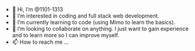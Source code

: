 - 👋 Hi, I’m @1101-1313
- 👀 I’m interested in coding and full stack web development.
- 🌱 I’m currently learning to code (using Mimo to learn the basics).
- 💞️ I’m looking to collaborate on anything. I just want to gain experience and to learn more so I can improve myself.
- 📫 How to reach me ...

<!---
1101-1313/1101-1313 is a ✨ special ✨ repository because its `README.md` (this file) appears on your GitHub profile.
You can click the Preview link to take a look at your changes.
--->
